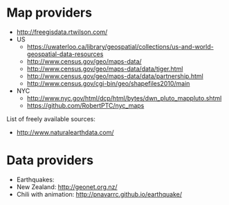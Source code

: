 # Map providers

* http://freegisdata.rtwilson.com/
* US
  * https://uwaterloo.ca/library/geospatial/collections/us-and-world-geospatial-data-resources	
  * http://www.census.gov/geo/maps-data/
  * http://www.census.gov/geo/maps-data/data/tiger.html
  * http://www.census.gov/geo/maps-data/data/partnership.html
  * http://www.census.gov/cgi-bin/geo/shapefiles2010/main
* NYC
  * http://www.nyc.gov/html/dcp/html/bytes/dwn_pluto_mappluto.shtml
  * https://github.com/RobertPTC/nyc_maps

List of freely available sources:

* http://www.naturalearthdata.com/

# Data providers

* Earthquakes:
 * New Zealand: http://geonet.org.nz/
 * Chili with animation: http://pnavarrc.github.io/earthquake/

